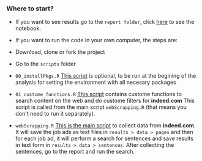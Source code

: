### Where to start?

- If you want to see results go to the `report folder`, 
click [here][report] to see the notebook.
- If you want to run the code in your own computer, the steps are:

- Download, clone or fork the project 
- Go to the `scripts` folder
- `00_installPkgs.R` [This script][installPkgs] is optional, to be run at the 
begining of the analysis for setting the environment with all necesary packages
- `01_custome_functions.R` [This script][customeFunctions] contains custome functions to search
content on the web and do custome filters for **indeed.com**
This script is called from the main script `webScrapping.R` (that means you 
don't need to run it separately).
- `webScrapping.R` [This is the main script][webScrapping] 
to collect data from **indeed.com**.
It will save the job ads as text files in `results > data > pages` and then
for each job ad, it will perform a search for sentences and save results in text
form in `results > data > sentences`.
After collecting the sentences, go to the report and run the search.


[report]: report/sentenceSearch.nb.html
[installPkgs]: https://github.com/orchid00/jobWordSearch/blob/master/scripts/00_installPkgs.R 
[customeFunctions]: https://github.com/orchid00/jobWordSearch/blob/master/scripts/01_custome_functions.R 
[webScrapping]: https://github.com/orchid00/jobWordSearch/blob/master/scripts/webScrapping.R